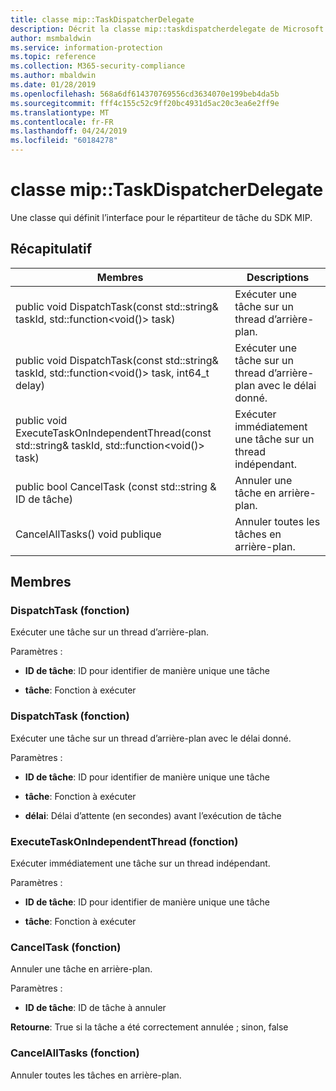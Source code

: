 ```yaml
---
title: classe mip::TaskDispatcherDelegate
description: Décrit la classe mip::taskdispatcherdelegate de Microsoft Information Protection (MIP) SDK.
author: msmbaldwin
ms.service: information-protection
ms.topic: reference
ms.collection: M365-security-compliance
ms.author: mbaldwin
ms.date: 01/28/2019
ms.openlocfilehash: 568a6df614370769556cd3634070e199beb4da5b
ms.sourcegitcommit: fff4c155c52c9ff20bc4931d5ac20c3ea6e2ff9e
ms.translationtype: MT
ms.contentlocale: fr-FR
ms.lasthandoff: 04/24/2019
ms.locfileid: "60184278"
---
```

# <a name="class-miptaskdispatcherdelegate"></a>classe mip::TaskDispatcherDelegate 
Une classe qui définit l’interface pour le répartiteur de tâche du SDK MIP.
  
## <a name="summary"></a>Récapitulatif
 Membres                        | Descriptions                                
--------------------------------|---------------------------------------------
public void DispatchTask(const std::string& taskId, std::function\<void()\> task)  |  Exécuter une tâche sur un thread d’arrière-plan.
public void DispatchTask(const std::string& taskId, std::function\<void()\> task, int64_t delay)  |  Exécuter une tâche sur un thread d’arrière-plan avec le délai donné.
public void ExecuteTaskOnIndependentThread(const std::string& taskId, std::function\<void()\> task)  |  Exécuter immédiatement une tâche sur un thread indépendant.
public bool CancelTask (const std::string & ID de tâche)  |  Annuler une tâche en arrière-plan.
CancelAllTasks() void publique  |  Annuler toutes les tâches en arrière-plan.
  
## <a name="members"></a>Membres
  
### <a name="dispatchtask-function"></a>DispatchTask (fonction)
Exécuter une tâche sur un thread d’arrière-plan.

Paramètres :  
* **ID de tâche**: ID pour identifier de manière unique une tâche 


* **tâche**: Fonction à exécuter


  
### <a name="dispatchtask-function"></a>DispatchTask (fonction)
Exécuter une tâche sur un thread d’arrière-plan avec le délai donné.

Paramètres :  
* **ID de tâche**: ID pour identifier de manière unique une tâche 


* **tâche**: Fonction à exécuter 


* **délai**: Délai d’attente (en secondes) avant l’exécution de tâche


  
### <a name="executetaskonindependentthread-function"></a>ExecuteTaskOnIndependentThread (fonction)
Exécuter immédiatement une tâche sur un thread indépendant.

Paramètres :  
* **ID de tâche**: ID pour identifier de manière unique une tâche 


* **tâche**: Fonction à exécuter


  
### <a name="canceltask-function"></a>CancelTask (fonction)
Annuler une tâche en arrière-plan.

Paramètres :  
* **ID de tâche**: ID de tâche à annuler



  
**Retourne**: True si la tâche a été correctement annulée ; sinon, false
  
### <a name="cancelalltasks-function"></a>CancelAllTasks (fonction)
Annuler toutes les tâches en arrière-plan.